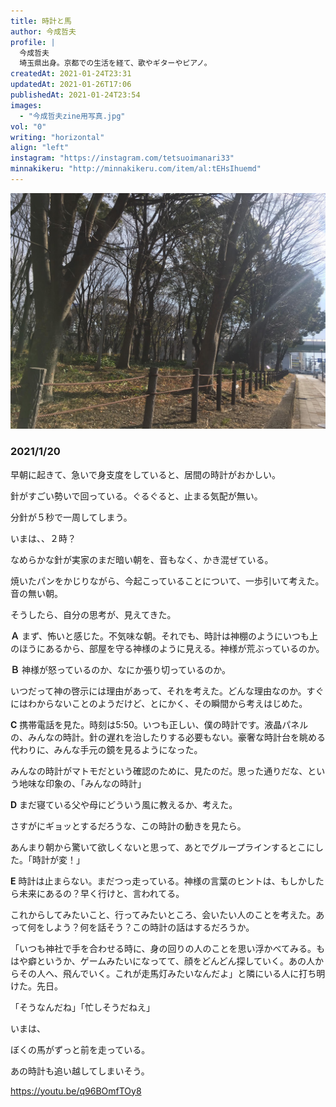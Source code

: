 ```yaml
---
title: 時計と馬
author: 今成哲夫
profile: |
  今成哲夫
  埼玉県出身。京都での生活を経て、歌やギターやピアノ。
createdAt: 2021-01-24T23:31
updatedAt: 2021-01-26T17:06
publishedAt: 2021-01-24T23:54
images:
  - "今成哲夫zine用写真.jpg"
vol: "0"
writing: "horizontal"
align: "left"
instagram: "https://instagram.com/tetsuoimanari33"
minnakikeru: "http://minnakikeru.com/item/al:tEHsIhuemd"
---
```


![](今成哲夫zine用写真.jpg)

### 2021/1/20

早朝に起きて、急いで身支度をしていると、居間の時計がおかしい。

針がすごい勢いで回っている。ぐるぐると、止まる気配が無い。

分針が５秒で一周してしまう。

いまは、、２時？

なめらかな針が実家のまだ暗い朝を、音もなく、かき混ぜている。

焼いたパンをかじりながら、今起こっていることについて、一歩引いて考えた。音の無い朝。

そうしたら、自分の思考が、見えてきた。


**Ａ**
まず、怖いと感じた。不気味な朝。それでも、時計は神棚のようにいつも上のほうにあるから、部屋を守る神様のように見える。神様が荒ぶっているのか。

**Ｂ**
神様が怒っているのか、なにか張り切っているのか。

いつだって神の啓示には理由があって、それを考えた。どんな理由なのか。すぐにはわからないことのようだけど、とにかく、その瞬間から考えはじめた。


**C**
携帯電話を見た。時刻は5:50。いつも正しい、僕の時計です。液晶パネルの、みんなの時計。針の遅れを治したりする必要もない。豪奢な時計台を眺める代わりに、みんな手元の鏡を見るようになった。

みんなの時計がマトモだという確認のために、見たのだ。思った通りだな、という地味な印象の、「みんなの時計」

**D**
まだ寝ている父や母にどういう風に教えるか、考えた。

さすがにギョッとするだろうな、この時計の動きを見たら。

あんまり朝から驚いて欲しくないと思って、あとでグループラインするとこにした。「時計が変！」

**E**
時計は止まらない。まだつっ走っている。神様の言葉のヒントは、もしかしたら未来にあるの？早く行けと、言われてる。

これからしてみたいこと、行ってみたいところ、会いたい人のことを考えた。あって何をしよう？何を話そう？この時計の話はするだろうか。

「いつも神社で手を合わせる時に、身の回りの人のことを思い浮かべてみる。もはや癖というか、ゲームみたいになってて、顔をどんどん探していく。あの人からその人へ、飛んでいく。これが走馬灯みたいなんだよ」と隣にいる人に打ち明けた。先日。

「そうなんだね」「忙しそうだねえ」



いまは、

ぼくの馬がずっと前を走っている。

あの時計も追い越してしまいそう。

https://youtu.be/q96BOmfTOy8
